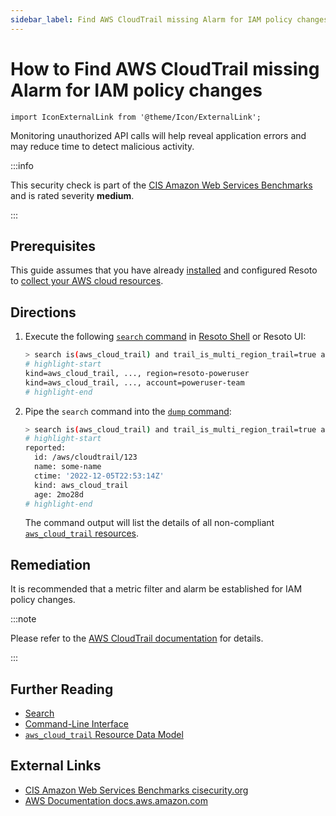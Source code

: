 ```yaml
---
sidebar_label: Find AWS CloudTrail missing Alarm for IAM policy changes
---
```


# How to Find AWS CloudTrail missing Alarm for IAM policy changes

```mdx-code-block
import IconExternalLink from '@theme/Icon/ExternalLink';
```

Monitoring unauthorized API calls will help reveal application errors and may reduce time to detect malicious activity.

:::info

This security check is part of the [CIS Amazon Web Services Benchmarks](https://cisecurity.org/benchmark/amazon_web_services) and is rated severity **medium**.

:::

## Prerequisites

This guide assumes that you have already [installed](../../../getting-started/install-resoto/index.md) and configured Resoto to [collect your AWS cloud resources](../../../getting-started/configure-resoto/aws.md).

## Directions

1. Execute the following [`search` command](../../../reference/cli/search-commands/search.md) in [Resoto Shell](../../../reference/components/shell.md) or Resoto UI:

   ```bash
   > search is(aws_cloud_trail) and trail_is_multi_region_trail=true and trail_status.is_logging=true with(empty, --> is(aws_cloudwatch_log_group) with(any, --> is(aws_cloudwatch_metric_filter) and filter_pattern~"\s*\$\.eventName\s*=\s*DeleteGroupPolicy.+\$\.eventName\s*=\s*DeleteRolePolicy.+\$\.eventName\s*=\s*DeleteUserPolicy.+\$\.eventName\s*=\s*PutGroupPolicy.+\$\.eventName\s*=\s*PutRolePolicy.+\$\.eventName\s*=\s*PutUserPolicy.+\$\.eventName\s*=\s*CreatePolicy.+\$\.eventName\s*=\s*DeletePolicy.+\$\.eventName\s*=\s*CreatePolicyVersion.+\$\.eventName\s*=\s*DeletePolicyVersion.+\$\.eventName\s*=\s*AttachRolePolicy.+\$\.eventName\s*=\s*DetachRolePolicy.+\$\.eventName\s*=\s*AttachUserPolicy.+\$\.eventName\s*=\s*DetachUserPolicy.+\$\.eventName\s*=\s*AttachGroupPolicy.+\$\.eventName\s*=\s*DetachGroupPolicy\"))\s*\$\.userIdentity\.type\s*=\s*\"Root\".+\$\.userIdentity\.invokedBy NOT EXISTS.+\$\.eventType\s*!=\s*\"AwsServiceEvent\""))
   # highlight-start
   ​kind=aws_cloud_trail, ..., region=resoto-poweruser
   ​kind=aws_cloud_trail, ..., account=poweruser-team
   # highlight-end
   ```

2. Pipe the `search` command into the [`dump` command](../../../reference/cli/format-commands/dump.md):

   ```bash
   > search is(aws_cloud_trail) and trail_is_multi_region_trail=true and trail_status.is_logging=true with(empty, --> is(aws_cloudwatch_log_group) with(any, --> is(aws_cloudwatch_metric_filter) and filter_pattern~"\s*\$\.eventName\s*=\s*DeleteGroupPolicy.+\$\.eventName\s*=\s*DeleteRolePolicy.+\$\.eventName\s*=\s*DeleteUserPolicy.+\$\.eventName\s*=\s*PutGroupPolicy.+\$\.eventName\s*=\s*PutRolePolicy.+\$\.eventName\s*=\s*PutUserPolicy.+\$\.eventName\s*=\s*CreatePolicy.+\$\.eventName\s*=\s*DeletePolicy.+\$\.eventName\s*=\s*CreatePolicyVersion.+\$\.eventName\s*=\s*DeletePolicyVersion.+\$\.eventName\s*=\s*AttachRolePolicy.+\$\.eventName\s*=\s*DetachRolePolicy.+\$\.eventName\s*=\s*AttachUserPolicy.+\$\.eventName\s*=\s*DetachUserPolicy.+\$\.eventName\s*=\s*AttachGroupPolicy.+\$\.eventName\s*=\s*DetachGroupPolicy\"))\s*\$\.userIdentity\.type\s*=\s*\"Root\".+\$\.userIdentity\.invokedBy NOT EXISTS.+\$\.eventType\s*!=\s*\"AwsServiceEvent\"")) | dump
   # highlight-start
   ​reported:
   ​  id: /aws/cloudtrail/123
   ​  name: some-name
   ​  ctime: '2022-12-05T22:53:14Z'
   ​  kind: aws_cloud_trail
   ​  age: 2mo28d
   # highlight-end
   ```

   The command output will list the details of all non-compliant [`aws_cloud_trail` resources](../../../reference/data-models/aws/index.md#aws_cloud_trail).

## Remediation

It is recommended that a metric filter and alarm be established for IAM policy changes.

:::note

Please refer to the [AWS CloudTrail documentation](https://docs.aws.amazon.com/awscloudtrail/latest/userguide/cloudwatch-alarms-for-cloudtrail.html) for details.

:::

## Further Reading

- [Search](../../../reference/search/index.md)
- [Command-Line Interface](../../../reference/cli/index.md)
- [`aws_cloud_trail` Resource Data Model](../../../reference/data-models/aws/index.md#aws_cloud_trail)

## External Links

- [CIS Amazon Web Services Benchmarks <span class="badge badge--secondary">cisecurity.org <IconExternalLink width="10" height="10" /></span>](https://cisecurity.org/benchmark/amazon_web_services)
- [AWS Documentation <span class="badge badge--secondary">docs.aws.amazon.com <IconExternalLink width="10" height="10" /></span>](https://docs.aws.amazon.com/awscloudtrail/latest/userguide/cloudwatch-alarms-for-cloudtrail.html)
